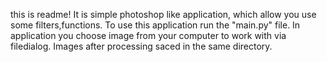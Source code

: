 this is readme!
  It is simple photoshop like application, which allow you use some filters,functions. To use this application
  run the "main.py" file. In application you choose image from your computer to work with via filedialog.
  Images after processing saced in the same directory.
